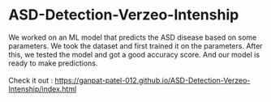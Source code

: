 # ASD-Detection-Verzeo-Intenship
We worked on an ML model that predicts the ASD disease based on some parameters. We took the dataset and first trained it on the parameters. After this, we tested the model and got a good accuracy score. And our model is ready to make predictions.<br><br>
Check it out : https://ganpat-patel-012.github.io/ASD-Detection-Verzeo-Intenship/index.html
